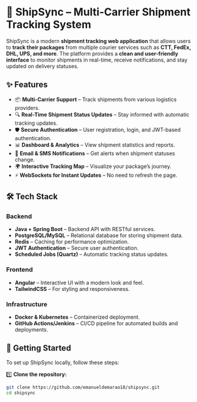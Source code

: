 # 🚀 ShipSync – Multi-Carrier Shipment Tracking System  

ShipSync is a modern **shipment tracking web application** that allows users to **track their packages** from multiple courier services such as **CTT, FedEx, DHL, UPS, and more**. The platform provides a **clean and user-friendly interface** to monitor shipments in real-time, receive notifications, and stay updated on delivery statuses.  

## ✨ Features  
- 📦 **Multi-Carrier Support** – Track shipments from various logistics providers.  
- 🔍 **Real-Time Shipment Status Updates** – Stay informed with automatic tracking updates.  
- 🛡 **Secure Authentication** – User registration, login, and JWT-based authentication.  
- 📊 **Dashboard & Analytics** – View shipment statistics and reports.  
- 🔔 **Email & SMS Notifications** – Get alerts when shipment statuses change.  
- 🌍 **Interactive Tracking Map** – Visualize your package’s journey.  
- ⚡ **WebSockets for Instant Updates** – No need to refresh the page.  

## 🛠 Tech Stack  
### **Backend**  
- **Java + Spring Boot** – Backend API with RESTful services.  
- **PostgreSQL/MySQL** – Relational database for storing shipment data.  
- **Redis** – Caching for performance optimization.  
- **JWT Authentication** – Secure user authentication.  
- **Scheduled Jobs (Quartz)** – Automatic tracking status updates.  

### **Frontend**  
- **Angular** – Interactive UI with a modern look and feel.  
- **TailwindCSS** – For styling and responsiveness.  

### **Infrastructure**  
- **Docker & Kubernetes** – Containerized deployment.  
- **GitHub Actions/Jenkins** – CI/CD pipeline for automated builds and deployments.  

## 🔧 Getting Started  
To set up ShipSync locally, follow these steps:  

1️⃣ **Clone the repository:**  
```bash
git clone https://github.com/emanueldemarao18/shipsync.git
cd shipsync
